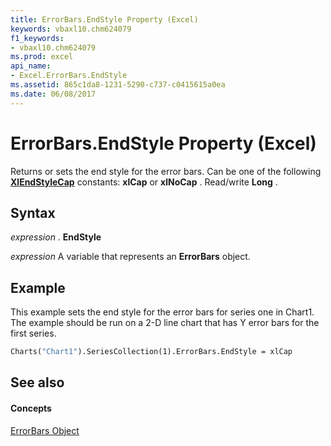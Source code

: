 ```yaml
---
title: ErrorBars.EndStyle Property (Excel)
keywords: vbaxl10.chm624079
f1_keywords:
- vbaxl10.chm624079
ms.prod: excel
api_name:
- Excel.ErrorBars.EndStyle
ms.assetid: 865c1da8-1231-5290-c737-c0415615a0ea
ms.date: 06/08/2017
---
```



# ErrorBars.EndStyle Property (Excel)

Returns or sets the end style for the error bars. Can be one of the following  **[XlEndStyleCap](xlendstylecap-enumeration-excel.md)** constants: **xlCap** or **xlNoCap** . Read/write **Long** .


## Syntax

 _expression_ . **EndStyle**

 _expression_ A variable that represents an **ErrorBars** object.


## Example

This example sets the end style for the error bars for series one in Chart1. The example should be run on a 2-D line chart that has Y error bars for the first series.


```vb
Charts("Chart1").SeriesCollection(1).ErrorBars.EndStyle = xlCap
```


## See also


#### Concepts


[ErrorBars Object](errorbars-object-excel.md)

